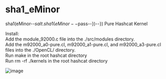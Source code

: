 # sha1_eMinor
sha1(eMinor--$salt.sha1(eMinor--$pass--})--}) Pure Hashcat Kernel

Install:  
Add the module_92000.c file into the ./src/modules directory.  
Add the m92000_a0-pure.cl, m92000_a1-pure.cl, and m92000_a3-pure.cl files into the ./OpenCL/ directory.  
Run make in the root hashcat directory  
Run rm -rf ./kernels in the root hashcat directory  

![image](https://i.imgur.com/rLWIvjz.png)

